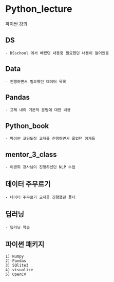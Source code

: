# Python_lecture
파이썬 강의 


## DS 
    - DSschool 에서 배웠던 내용중 필요했던 내용이 들어있음
    
## Data 
    - 진행하면서 필요했던 데이터 목록
    
## Pandas 
    - 교제 내의 기본적 문법에 대한 내용
    
## Python_book
    - 파이썬 코딩도장 교재를 진행하면서 풀었던 예제들
    
## mentor_3_class
    - 이경희 강사님이 진행하셨던 NLP 수업
    
## 데이터 주무르기 
    - 데이터 주무르기 교재를 진행했던 폴더
    
## 딥러닝 
    - 딥러닝 학습

## 파이썬 패키지
    1) Numpy
    2) Pandas
    3) SQlite3
    4) visualize
    5) OpenCV
